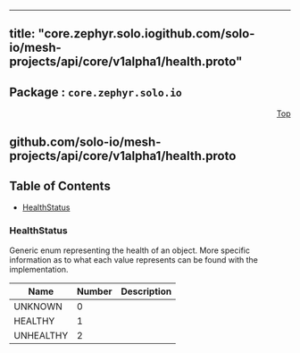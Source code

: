 
---
title: "core.zephyr.solo.iogithub.com/solo-io/mesh-projects/api/core/v1alpha1/health.proto"
---

## Package : `core.zephyr.solo.io`



<a name="top"></a>

<a name="API Reference for github.com/solo-io/mesh-projects/api/core/v1alpha1/health.proto"></a>
<p align="right"><a href="#top">Top</a></p>

## github.com/solo-io/mesh-projects/api/core/v1alpha1/health.proto


## Table of Contents

  - [HealthStatus](#core.zephyr.solo.io.HealthStatus)





 <!-- end messages -->


<a name="core.zephyr.solo.io.HealthStatus"></a>

### HealthStatus
Generic enum representing the health of an object. More specific information as to what each value represents can be found with the implementation.

| Name | Number | Description |
| ---- | ------ | ----------- |
| UNKNOWN | 0 |  |
| HEALTHY | 1 |  |
| UNHEALTHY | 2 |  |


 <!-- end enums -->

 <!-- end HasExtensions -->

 <!-- end services -->

